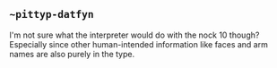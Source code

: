 ## `~pittyp-datfyn`
I'm not sure what the interpreter would do with the nock 10 though? Especially since other human-intended information like faces and arm names are also purely in the type.